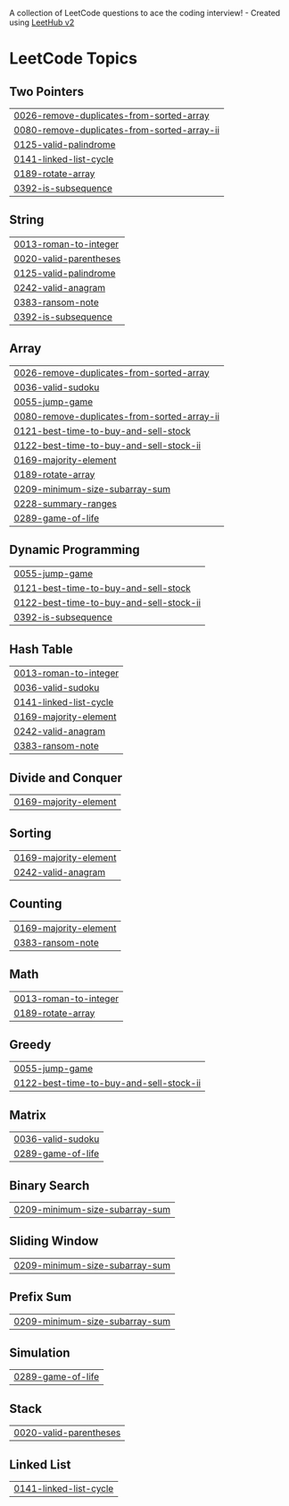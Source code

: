 A collection of LeetCode questions to ace the coding interview! - Created using [LeetHub v2](https://github.com/arunbhardwaj/LeetHub-2.0)
<!---LeetCode Topics Start-->
# LeetCode Topics
## Two Pointers
|  |
| ------- |
| [0026-remove-duplicates-from-sorted-array](https://github.com/SamBennettDev/LeetCode/tree/master/0026-remove-duplicates-from-sorted-array) |
| [0080-remove-duplicates-from-sorted-array-ii](https://github.com/SamBennettDev/LeetCode/tree/master/0080-remove-duplicates-from-sorted-array-ii) |
| [0125-valid-palindrome](https://github.com/SamBennettDev/LeetCode/tree/master/0125-valid-palindrome) |
| [0141-linked-list-cycle](https://github.com/SamBennettDev/LeetCode/tree/master/0141-linked-list-cycle) |
| [0189-rotate-array](https://github.com/SamBennettDev/LeetCode/tree/master/0189-rotate-array) |
| [0392-is-subsequence](https://github.com/SamBennettDev/LeetCode/tree/master/0392-is-subsequence) |
## String
|  |
| ------- |
| [0013-roman-to-integer](https://github.com/SamBennettDev/LeetCode/tree/master/0013-roman-to-integer) |
| [0020-valid-parentheses](https://github.com/SamBennettDev/LeetCode/tree/master/0020-valid-parentheses) |
| [0125-valid-palindrome](https://github.com/SamBennettDev/LeetCode/tree/master/0125-valid-palindrome) |
| [0242-valid-anagram](https://github.com/SamBennettDev/LeetCode/tree/master/0242-valid-anagram) |
| [0383-ransom-note](https://github.com/SamBennettDev/LeetCode/tree/master/0383-ransom-note) |
| [0392-is-subsequence](https://github.com/SamBennettDev/LeetCode/tree/master/0392-is-subsequence) |
## Array
|  |
| ------- |
| [0026-remove-duplicates-from-sorted-array](https://github.com/SamBennettDev/LeetCode/tree/master/0026-remove-duplicates-from-sorted-array) |
| [0036-valid-sudoku](https://github.com/SamBennettDev/LeetCode/tree/master/0036-valid-sudoku) |
| [0055-jump-game](https://github.com/SamBennettDev/LeetCode/tree/master/0055-jump-game) |
| [0080-remove-duplicates-from-sorted-array-ii](https://github.com/SamBennettDev/LeetCode/tree/master/0080-remove-duplicates-from-sorted-array-ii) |
| [0121-best-time-to-buy-and-sell-stock](https://github.com/SamBennettDev/LeetCode/tree/master/0121-best-time-to-buy-and-sell-stock) |
| [0122-best-time-to-buy-and-sell-stock-ii](https://github.com/SamBennettDev/LeetCode/tree/master/0122-best-time-to-buy-and-sell-stock-ii) |
| [0169-majority-element](https://github.com/SamBennettDev/LeetCode/tree/master/0169-majority-element) |
| [0189-rotate-array](https://github.com/SamBennettDev/LeetCode/tree/master/0189-rotate-array) |
| [0209-minimum-size-subarray-sum](https://github.com/SamBennettDev/LeetCode/tree/master/0209-minimum-size-subarray-sum) |
| [0228-summary-ranges](https://github.com/SamBennettDev/LeetCode/tree/master/0228-summary-ranges) |
| [0289-game-of-life](https://github.com/SamBennettDev/LeetCode/tree/master/0289-game-of-life) |
## Dynamic Programming
|  |
| ------- |
| [0055-jump-game](https://github.com/SamBennettDev/LeetCode/tree/master/0055-jump-game) |
| [0121-best-time-to-buy-and-sell-stock](https://github.com/SamBennettDev/LeetCode/tree/master/0121-best-time-to-buy-and-sell-stock) |
| [0122-best-time-to-buy-and-sell-stock-ii](https://github.com/SamBennettDev/LeetCode/tree/master/0122-best-time-to-buy-and-sell-stock-ii) |
| [0392-is-subsequence](https://github.com/SamBennettDev/LeetCode/tree/master/0392-is-subsequence) |
## Hash Table
|  |
| ------- |
| [0013-roman-to-integer](https://github.com/SamBennettDev/LeetCode/tree/master/0013-roman-to-integer) |
| [0036-valid-sudoku](https://github.com/SamBennettDev/LeetCode/tree/master/0036-valid-sudoku) |
| [0141-linked-list-cycle](https://github.com/SamBennettDev/LeetCode/tree/master/0141-linked-list-cycle) |
| [0169-majority-element](https://github.com/SamBennettDev/LeetCode/tree/master/0169-majority-element) |
| [0242-valid-anagram](https://github.com/SamBennettDev/LeetCode/tree/master/0242-valid-anagram) |
| [0383-ransom-note](https://github.com/SamBennettDev/LeetCode/tree/master/0383-ransom-note) |
## Divide and Conquer
|  |
| ------- |
| [0169-majority-element](https://github.com/SamBennettDev/LeetCode/tree/master/0169-majority-element) |
## Sorting
|  |
| ------- |
| [0169-majority-element](https://github.com/SamBennettDev/LeetCode/tree/master/0169-majority-element) |
| [0242-valid-anagram](https://github.com/SamBennettDev/LeetCode/tree/master/0242-valid-anagram) |
## Counting
|  |
| ------- |
| [0169-majority-element](https://github.com/SamBennettDev/LeetCode/tree/master/0169-majority-element) |
| [0383-ransom-note](https://github.com/SamBennettDev/LeetCode/tree/master/0383-ransom-note) |
## Math
|  |
| ------- |
| [0013-roman-to-integer](https://github.com/SamBennettDev/LeetCode/tree/master/0013-roman-to-integer) |
| [0189-rotate-array](https://github.com/SamBennettDev/LeetCode/tree/master/0189-rotate-array) |
## Greedy
|  |
| ------- |
| [0055-jump-game](https://github.com/SamBennettDev/LeetCode/tree/master/0055-jump-game) |
| [0122-best-time-to-buy-and-sell-stock-ii](https://github.com/SamBennettDev/LeetCode/tree/master/0122-best-time-to-buy-and-sell-stock-ii) |
## Matrix
|  |
| ------- |
| [0036-valid-sudoku](https://github.com/SamBennettDev/LeetCode/tree/master/0036-valid-sudoku) |
| [0289-game-of-life](https://github.com/SamBennettDev/LeetCode/tree/master/0289-game-of-life) |
## Binary Search
|  |
| ------- |
| [0209-minimum-size-subarray-sum](https://github.com/SamBennettDev/LeetCode/tree/master/0209-minimum-size-subarray-sum) |
## Sliding Window
|  |
| ------- |
| [0209-minimum-size-subarray-sum](https://github.com/SamBennettDev/LeetCode/tree/master/0209-minimum-size-subarray-sum) |
## Prefix Sum
|  |
| ------- |
| [0209-minimum-size-subarray-sum](https://github.com/SamBennettDev/LeetCode/tree/master/0209-minimum-size-subarray-sum) |
## Simulation
|  |
| ------- |
| [0289-game-of-life](https://github.com/SamBennettDev/LeetCode/tree/master/0289-game-of-life) |
## Stack
|  |
| ------- |
| [0020-valid-parentheses](https://github.com/SamBennettDev/LeetCode/tree/master/0020-valid-parentheses) |
## Linked List
|  |
| ------- |
| [0141-linked-list-cycle](https://github.com/SamBennettDev/LeetCode/tree/master/0141-linked-list-cycle) |
<!---LeetCode Topics End-->